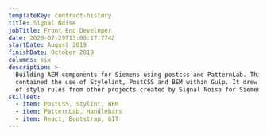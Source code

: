```yaml
---
templateKey: contract-history
title: Signal Noise
jobTitle: Front End Developer
date: 2020-07-29T13:00:17.774Z
startDate: August 2019
finishDate: October 2019
columns: six
description: >-
  Building AEM components for Siemens using postcss and PatternLab. This project
  contained the use of Stylelint, PostCSS and BEM within Gulp. It drew in a lot
  of style rules from other projects created by Signal Noise for Siemens.
skillset:
  - item: PostCSS, Stylint, BEM
  - item: PatternLab, Handlebars
  - item: React, Bootstrap, GIT
---
```

